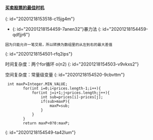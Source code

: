 #### [买卖股票的最佳时机](https://leetcode-cn.com/problems/best-time-to-buy-and-sell-stock/)
{: id="20201218153518-c15jg4m"}

* {: id="20201218154459-7anen32"}暴力法
{: id="20201218154459-qdfjjr6"}

```
因为只能允许一笔交易，所以转换为数组里的从左到右的最大差值
```
{: id="20201218154501-rfq2ips"}

时间复杂度：两个for循环 o(n2)
{: id="20201218154503-v9vkxs2"}

空间复杂度：常量级变量
{: id="20201218154520-9cbvttm"}

```
 int maxP=Integer.MIN_VALUE;
        for(int i=0;i<prices.length-1;i++){
            for(int j=i+1;j<prices.length;j++){
                int sub=prices[i]-prices[j];
                if(sub>maxP){
                    maxP=sub;
                }
            }
        }
        return maxP<0?0:maxP;
```
{: id="20201218154549-ta42lum"}
